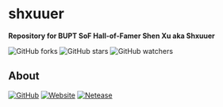 # shxuuer
**Repository for BUPT SoF Hall-of-Famer Shen Xu aka Shxuuer**

![GitHub forks](https://img.shields.io/github/forks/zzyking/shxuuer?style=social)
![GitHub stars](https://img.shields.io/github/stars/zzyking/shxuuer?style=social)
![GitHub watchers](https://img.shields.io/github/watchers/zzyking/shxuuer?style=social)

## About
[![GitHub](https://img.shields.io/badge/GitHub-Shxuuer-blue?logo=github)](https://github.com/shxuuer)
[![Website](https://img.shields.io/badge/Website-Visit-brightgreen?logo=homepage)](https://shxuuer.github.io)
[![Netease](https://img.shields.io/badge/Website-Shxuuer-red?logo=neteasecloudmusic)](https://music.163.com/#/user/home?id=3318691144)
